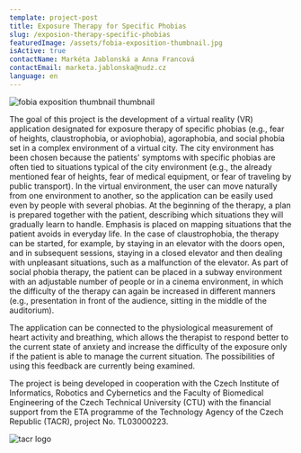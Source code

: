 ```yaml
---
template: project-post
title: Exposure Therapy for Specific Phobias
slug: /exposion-therapy-specific-phobias
featuredImage: /assets/fobia-exposition-thumbnail.jpg
isActive: true
contactName: Markéta Jablonská a Anna Francová
contactEmail: marketa.jablonska@nudz.cz
language: en
---
```


![fobia exposition thumbnail thumbnail](/fobia-exposition-thumbnail.jpg)

The goal of this project is the development of a virtual reality (VR) application designated for exposure therapy of specific phobias (e.g., fear of heights, claustrophobia, or aviophobia), agoraphobia, and social phobia set in a complex environment of a virtual city. The city environment has been chosen because the patients' symptoms with specific phobias are often tied to situations typical of the city environment (e.g., the already mentioned fear of heights, fear of medical equipment, or fear of traveling by public transport). In the virtual environment, the user can move naturally from one environment to another, so the application can be easily used even by people with several phobias. At the beginning of the therapy, a plan is prepared together with the patient, describing which situations they will gradually learn to handle. Emphasis is placed on mapping situations that the patient avoids in everyday life. In the case of claustrophobia, the therapy can be started, for example, by staying in an elevator with the doors open, and in subsequent sessions, staying in a closed elevator and then dealing with unpleasant situations, such as a malfunction of the elevator. As part of social phobia therapy, the patient can be placed in a subway environment with an adjustable number of people or in a cinema environment, in which the difficulty of the therapy can again be increased in different manners (e.g., presentation in front of the audience, sitting in the middle of the auditorium).

The application can be connected to the physiological measurement of heart activity and breathing, which allows the therapist to respond better to the current state of anxiety and increase the difficulty of the exposure only if the patient is able to manage the current situation. The possibilities of using this feedback are currently being examined.

The project is being developed in cooperation with the Czech Institute of Informatics, Robotics and Cybernetics and the Faculty of Biomedical Engineering of the Czech Technical University (CTU) with the financial support from the ETA programme of the Technology Agency of the Czech Republic (TACR), project No. TL03000223.

![tacr logo](/logo-tacr.png)
